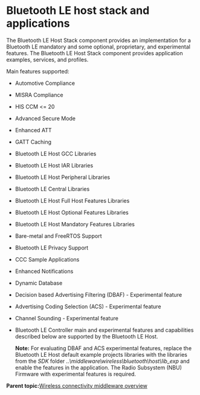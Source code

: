 # Bluetooth LE host stack and applications

The Bluetooth LE Host Stack component provides an implementation for a Bluetooth LE mandatory and some optional, proprietary, and experimental features. The Bluetooth LE Host Stack component provides application examples, services, and profiles.

Main features supported:

-   Automotive Compliance
-   MISRA Compliance
-   HIS CCM <= 20
-   Advanced Secure Mode
-   Enhanced ATT
-   GATT Caching
-   Bluetooth LE Host GCC Libraries
-   Bluetooth LE Host IAR Libraries
-   Bluetooth LE Host Peripheral Libraries
-   Bluetooth LE Central Libraries
-   Bluetooth LE Host Full Host Features Libraries
-   Bluetooth LE Host Optional Features Libraries
-   Bluetooth LE Host Mandatory Features Libraries
-   Bare-metal and FreeRTOS Support
-   Bluetooth LE Privacy Support
-   CCC Sample Applications
-   Enhanced Notifications
-   Dynamic Database
-   Decision based Advertising Filtering \(DBAF\) - Experimental feature
-   Advertising Coding Selection \(ACS\) - Experimental feature
-   Channel Sounding - Experimental feature
-   Bluetooth LE Controller main and experimental features and capabilities described below are supported by the Bluetooth LE Host.

    **Note:** For evaluating DBAF and ACS experimental features, replace the Bluetooth LE Host default example projects libraries with the libraries from the *SDK* folder *..\\middleware\\wireless\\bluetooth\\host\\lib\_exp* and enable the features in the application. The Radio Subsystem \(NBU\) Firmware with experimental features is required.


**Parent topic:**[Wireless connectivity middleware overview](../topics/wireless_connectivity_middleware_overview.md)

